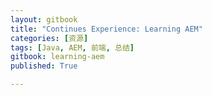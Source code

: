 ```yaml
---
layout: gitbook
title: "Continues Experience: Learning AEM" 
categories: [资源]
tags: [Java, AEM, 前端, 总结]
gitbook: learning-aem
published: True

---
```


